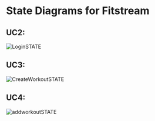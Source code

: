 # State Diagrams for Fitstream

## UC2:

![LoginSTATE](https://github.com/user-attachments/assets/cbec8782-7687-490b-a2fb-26d4ef53ab23)

## UC3: 

![CreateWorkoutSTATE](https://github.com/user-attachments/assets/53efef07-bfcb-43b4-8659-8327890f207a)

## UC4:

![addworkoutSTATE](https://github.com/user-attachments/assets/02315014-a339-4b53-b3f2-183214d15023)
